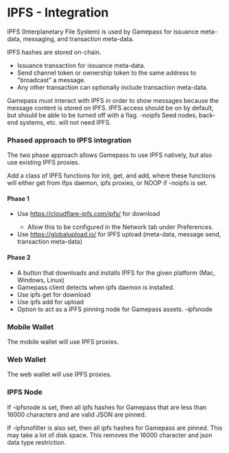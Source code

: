 # IPFS - Integration

IPFS (Interplanetary File System) is used by Gamepass for issuance meta-data, messaging, and transaction meta-data. 

IPFS hashes are stored on-chain.
* Issuance transaction for issuance meta-data.
* Send channel token or ownership token to the same address to "broadcast" a message.
* Any other transaction can optionally include transaction meta-data. 

Gamepass must interact with IPFS in order to show messages because the message content is stored on IPFS.  IPFS access should be on by default, but should be able to be turned off with a flag.  -noipfs  Seed nodes, back-end systems, etc. will not need IPFS.

### Phased approach to IPFS integration

The two phase approach allows Gamepass to use IPFS natively, but also use existing IPFS proxies.

Add a class of IPFS functions for init, get, and add, where these functions will either get from ifps daemon, ipfs proxies, or NOOP if -noipfs is set.


#### Phase 1
* Use https://cloudflare-ipfs.com/ipfs/<IPFS hash> for download
	* Allow this to be configured in the Network tab under Preferences.
* Use https://globalupload.io/ for IPFS upload (meta-data, message send, transaction meta-data)


#### Phase 2
* A button that downloads and installs IPFS for the given platform (Mac, Windows, Linux)
* Gamepass client detects when ipfs daemon is installed.
* Use ipfs get for download
* Use ipfs add for upload
* Option to act as a IPFS pinning node for Gamepass assets.  -ipfsnode

### Mobile Wallet

The mobile wallet will use IPFS proxies.

### Web Wallet

The web wallet will use IPFS proxies.

### IPFS Node
If -ipfsnode is set, then all ipfs hashes for Gamepass that are less than 16000 characters and are valid JSON are pinned.

If -ipfsnofilter is also set, then all ipfs hashes for Gamepass are pinned.  This may take a lot of disk space.  This removes the 16000 character and json data type restriction.

